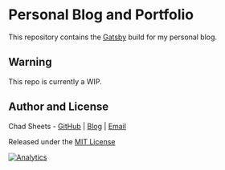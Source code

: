 Personal Blog and Portfolio
===========================

This repository contains the [Gatsby](https://www.gatsbyjs.org) build for my personal blog.

Warning
-----------

This repo is currently a WIP.


Author and License
------------------

Chad Sheets - [GitHub](https://github.com/cjsheets) | [Blog](http://sheets.ch/) | [Email](mailto:chad@sheets.ch)

Released under the [MIT License](https://tldrlegal.com/license/mit-license)

[![Analytics](https://cjs-beacon.appspot.com/UA-10006093-3/github/cjsheets/sheets.ch?pixel)](https://github.com/cjsheets/sheets.ch)